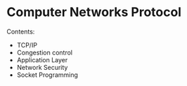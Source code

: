 # Computer Networks Protocol

Contents:
* TCP/IP
* Congestion control
* Application Layer
* Network Security
* Socket Programming
